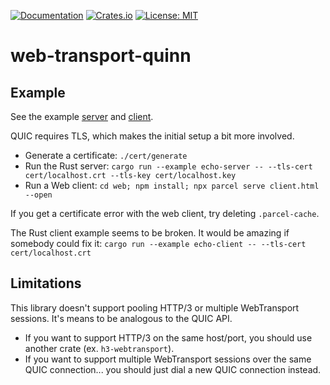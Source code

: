 [![Documentation](https://docs.rs/web-transport-quinn/badge.svg)](https://docs.rs/web-transport-quinn/)
[![Crates.io](https://img.shields.io/crates/v/web-transport-quinn.svg)](https://crates.io/crates/web-transport-quinn)
[![License: MIT](https://img.shields.io/badge/License-MIT-blue.svg)](LICENSE-MIT)

# web-transport-quinn

## Example

See the example [server](examples/echo-server.rs) and [client](examples/echo-client.rs).

QUIC requires TLS, which makes the initial setup a bit more involved.

-   Generate a certificate: `./cert/generate`
-   Run the Rust server: `cargo run --example echo-server -- --tls-cert cert/localhost.crt --tls-key cert/localhost.key`
-   Run a Web client: `cd web; npm install; npx parcel serve client.html --open`

If you get a certificate error with the web client, try deleting `.parcel-cache`.

The Rust client example seems to be broken.
It would be amazing if somebody could fix it: `cargo run --example echo-client -- --tls-cert cert/localhost.crt`

## Limitations

This library doesn't support pooling HTTP/3 or multiple WebTransport sessions.
It's means to be analogous to the QUIC API.

-   If you want to support HTTP/3 on the same host/port, you should use another crate (ex. `h3-webtransport`).
-   If you want to support multiple WebTransport sessions over the same QUIC connection... you should just dial a new QUIC connection instead.
